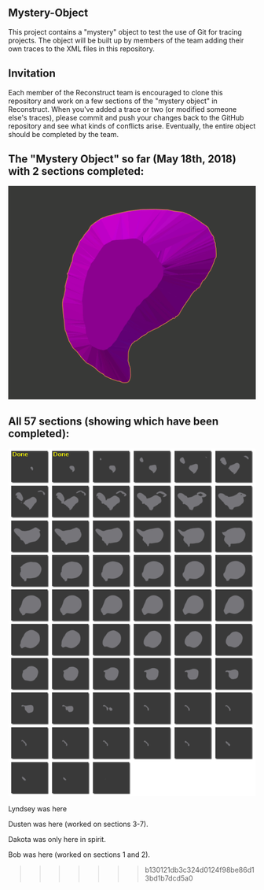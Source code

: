 ## Mystery-Object
This project contains a "mystery" object to test the use of Git for tracing projects. The object will be built up by members of the team adding their own traces to the XML files in this repository.

## Invitation
Each member of the Reconstruct team is encouraged to clone this repository and work on a few sections of the "mystery object" in Reconstruct. When you've added a trace or two (or modified someone else's traces), please commit and push your changes back to the GitHub repository and see what kinds of conflicts arise. Eventually, the entire object should be completed by the team.

## The "Mystery Object" so far (May 18th, 2018) with 2 sections completed:
![MysteryObject](images/sections_so_far.gif?raw=true "MysteryObject")


## All 57 sections (showing which have been completed):
![CompletedFrames](images/All_Frames_Done.png?raw=true "CompletedFrames")

Lyndsey was here

Dusten was here (worked on sections 3-7).

Dakota was only here in spirit. 


Bob was here (worked on sections 1 and 2).
>>>>>>> b130121db3c324d0124f98be86d13bd1b7dcd5a0
